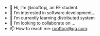 - 👋 Hi, I’m @rooftopj, an EE student.
- 👀 I’m interested in software development...
- 🌱 I’m currently learning distributed system
- 💞️ I’m looking to collaborate on ...
- 📫 How to reach me: rooftopj@qq.com.

<!---
rooftopj/rooftopj is a ✨ special ✨ repository because its `README.md` (this file) appears on your GitHub profile.
You can click the Preview link to take a look at your changes.
--->
